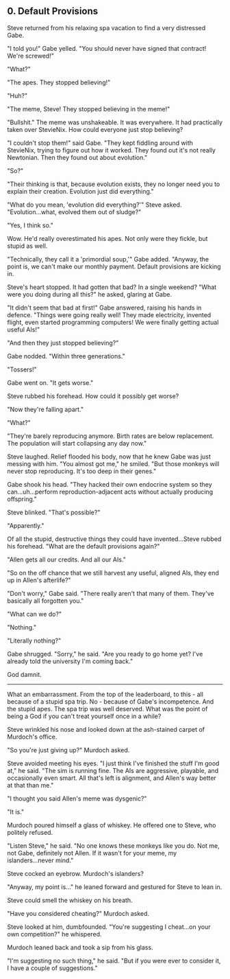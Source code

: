## 0. Default Provisions

Steve returned from his relaxing spa vacation to find a very distressed Gabe.

"I told you!" Gabe yelled. "You should never have signed that contract! We're screwed!"

"What?"

"The apes. They stopped believing!"

"Huh?"

"The meme, Steve! They stopped believing in the meme!"

"Bullshit." The meme was unshakeable. It was everywhere. It had practically taken over StevieNix. How could everyone just stop believing?

"I couldn't stop them!" said Gabe. "They kept fiddling around with StevieNix, trying to figure out how it worked. They found out it's not really Newtonian. Then they found out about evolution."

"So?"

"Their thinking is that, because evolution exists, they no longer need you to explain their creation. Evolution just did everything."

"What do you mean, 'evolution did everything?'" Steve asked. "Evolution...what, evolved them out of sludge?"

"Yes, I think so."

Wow. He'd really overestimated his apes. Not only were they fickle, but stupid as well.

"Technically, they call it a 'primordial soup,'" Gabe added. "Anyway, the point is, we can't make our monthly payment. Default provisions are kicking in.

Steve's heart stopped. It had gotten that bad? In a single weekend? "What were you doing during all this?" he asked, glaring at Gabe.

"It didn't seem that bad at first!" Gabe answered, raising his hands in defence. "Things were going really well! They made electricity, invented flight, even started programming computers! We were finally getting actual useful AIs!"

"And then they just stopped believing?"

Gabe nodded. "Within three generations."

"Tossers!"

Gabe went on. "It gets worse."

Steve rubbed his forehead. How could it possibly get worse?

"Now they're falling apart."

"What?"

"They're barely reproducing anymore. Birth rates are below replacement. The population will start collapsing any day now."

Steve laughed. Relief flooded his body, now that he knew Gabe was just messing with him. "You almost got me," he smiled. "But those monkeys will never stop reproducing. It's too deep in their genes."

Gabe shook his head. "They hacked their own endocrine system so they can...uh...perform reproduction-adjacent acts without actually producing offspring."

Steve blinked. "That's possible?"

"Apparently."

Of all the stupid, destructive things they could have invented...Steve rubbed his forehead. "What are the default provisions again?"

"Allen gets all our credits. And all our AIs."

"So on the off chance that we still harvest any useful, aligned AIs, they end up in Allen's afterlife?"

"Don't worry," Gabe said. "There really aren't that many of them. They've basically all forgotten you."

"What can we do?"

"Nothing."

"Literally nothing?"

Gabe shrugged. "Sorry," he said. "Are you ready to go home yet? I've already told the university I'm coming back."

God damnit.

---

What an embarrassment. From the top of the leaderboard, to this - all because of a stupid spa trip. No - because of Gabe's incompetence. And the stupid apes. The spa trip was well deserved. What was the point of being a God if you can't treat yourself once in a while?

Steve wrinkled his nose and looked down at the ash-stained carpet of Murdoch's office.

"So you're just giving up?" Murdoch asked.

Steve avoided meeting his eyes. "I just think I've finished the stuff I'm good at," he said. "The sim is running fine. The AIs are aggressive, playable, and occasionally even smart. All that's left is alignment, and Allen's way better at that than me."

"I thought you said Allen's meme was dysgenic?"

"It is."

Murdoch poured himself a glass of whiskey. He offered one to Steve, who politely refused.

"Listen Steve," he said. "No one knows these monkeys like you do. Not me, not Gabe, definitely not Allen. If it wasn't for your meme, my islanders...never mind."

Steve cocked an eyebrow. Murdoch's islanders?

"Anyway, my point is..." he leaned forward and gestured for Steve to lean in.

Steve could smell the whiskey on his breath.

"Have you considered cheating?" Murdoch asked.

Steve looked at him, dumbfounded. "You're suggesting I cheat...on your own competition?" he whispered.

Murdoch leaned back and took a sip from his glass.

"I'm suggesting no such thing," he said. "But if you were ever to consider it, I have a couple of suggestions."
